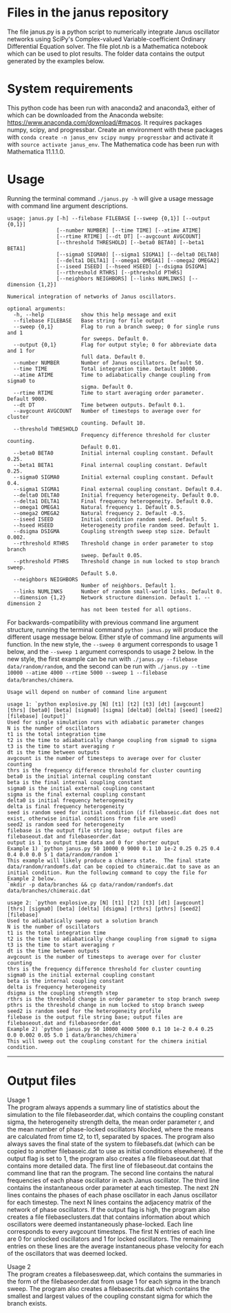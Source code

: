 # Files in the janus repository
The file janus.py is a python script to numerically integrate Janus oscillator networks using SciPy's Complex-valued Variable-coefficient Ordinary Differential Equation solver.  The file plot.nb is a Mathematica notebook which can be used to plot results.  The folder data contains the output generated by the examples below.
# System requirements
This python code has been run with anaconda2 and anaconda3, either of which can be downloaded from the Anaconda website: https://www.anaconda.com/download/#macos.  It requires packages numpy, scipy, and progressbar. Create an environment with these packages with `conda create -n janus_env scipy numpy progressbar` and activate it with `source activate janus_env`.  The Mathematica code has been run with Mathematica 11.1.1.0.
# Usage
Running the terminal command `./janus.py -h` will give a usage message with command line argument descriptions.
```
usage: janus.py [-h] --filebase FILEBASE [--sweep {0,1}] [--output {0,1}]
                [--number NUMBER] [--time TIME] [--atime ATIME]
                [--rtime RTIME] [--dt DT] [--avgcount AVGCOUNT]
                [--threshold THRESHOLD] [--beta0 BETA0] [--beta1 BETA1]
                [--sigma0 SIGMA0] [--sigma1 SIGMA1] [--delta0 DELTA0]
                [--delta1 DELTA1] [--omega1 OMEGA1] [--omega2 OMEGA2]
                [--iseed ISEED] [--hseed HSEED] [--dsigma DSIGMA]
                [--rthreshold RTHRS] [--pthreshold PTHRS]
                [--neighbors NEIGHBORS] [--links NUMLINKS] [--dimension {1,2}]

Numerical integration of networks of Janus oscillators.

optional arguments:
  -h, --help            show this help message and exit
  --filebase FILEBASE   Base string for file output
  --sweep {0,1}         Flag to run a branch sweep; 0 for single runs and 1
                        for sweeps. Default 0.
  --output {0,1}        Flag for output style; 0 for abbreviate data and 1 for
                        full data. Default 0.
  --number NUMBER       Number of Janus oscillators. Default 50.
  --time TIME           Total integration time. Detault 10000.
  --atime ATIME         Time to adiabatically change coupling from sigma0 to
                        sigma. Default 0.
  --rtime RTIME         Time to start averaging order parameter. Default 9000.
  --dt DT               Time between outputs. Default 0.1.
  --avgcount AVGCOUNT   Number of timesteps to average over for cluster
                        counting. Default 10.
  --threshold THRESHOLD
                        Frequency difference threshold for cluster counting.
                        Default 0.01.
  --beta0 BETA0         Initial internal coupling constant. Default 0.25.
  --beta1 BETA1         Final internal coupling constant. Default 0.25.
  --sigma0 SIGMA0       Initial external coupling constant. Default 0.4.
  --sigma1 SIGMA1       Final external coupling constant. Default 0.4.
  --delta0 DELTA0       Initial frequency heterogeneity. Default 0.0.
  --delta1 DELTA1       Final frequency heterogeneity. Default 0.0.
  --omega1 OMEGA1       Natural frequency 1. Default 0.5.
  --omega2 OMEGA2       Natural frequency 2. Default -0.5.
  --iseed ISEED         Initial condition random seed. Default 5.
  --hseed HSEED         Heterogeneity profile random seed. Default 1.
  --dsigma DSIGMA       Coupling strength sweep step size. Default 0.002.
  --rthreshold RTHRS    Threshold change in order parameter to stop branch
                        sweep. Default 0.05.
  --pthreshold PTHRS    Threshold change in num locked to stop branch sweep.
                        Default 5.0.
  --neighbors NEIGHBORS
                        Number of neighbors. Default 1.
  --links NUMLINKS      Number of random small-world links. Default 0.
  --dimension {1,2}     Network structure dimension. Default 1. --dimension 2
                        has not been tested for all options.

```
For backwards-compatibility with previous command line argument structure, running the terminal command `python janus.py` will produce the different usage message below.  Either style of command line arguments will function.  In the new style, the `--sweep 0` argument corresponds to usage 1 below, and the `--sweep 1` argument corresponds to usage 2 below. In the new style, the first example can be run with `./janus.py --filebase data/random/random`, and the second can be run with `./janus.py --time 10000 --atime 4000 --rtime 5000 --sweep 1 --filebase data/branches/chimera`.

```
Usage will depend on number of command line argument  

usage 1: `python explosive.py [N] [t1] [t2] [t3] [dt] [avgcount] [thrs] [beta0] [beta] [sigma0] [sigma] [delta0] [delta] [seed] [seed2] [filebase] [output]`  
Used for single simulation runs with adiabatic parameter changes  
N is the number of oscillators  
t1 is the total integration time  
t2 is the time to adiabatically change coupling from sigma0 to sigma  
t3 is the time to start averaging r  
dt is the time between outputs  
avgcount is the number of timesteps to average over for cluster counting  
thrs is the frequency difference threshold for cluster counting  
beta0 is the initial internal coupling constant  
beta is the final internal coupling constant  
sigma0 is the initial external coupling constant  
sigma is the final external coupling constant  
delta0 is initial frequency heterogeneity  
delta is final frequency heterogeneity  
seed is random seed for initial condition (if filebaseic.dat does not exist, otherwise initial conditions from file are used)  
seed2 is random seed for heterogeneity  
filebase is the output file string base; output files are filebaseout.dat and filebaseorder.dat  
output is 1 to output time data and 0 for shorter output  
Example 1) `python janus.py 50 10000 0 9000 0.1 10 1e-2 0.25 0.25 0.4 0.4 0.0 0.0 5 1 data/random/random 1`  
This example will likely produce a chimera state.  The final state data/random/randomfs.dat can be copied to chimeraic.dat to save as an initial condition. Run the following command to copy the file for Example 2 below.  
`mkdir -p data/branches && cp data/random/randomfs.dat data/branches/chimeraic.dat`

usage 2: `python explosive.py [N] [t1] [t2] [t3] [dt] [avgcount] [thrs] [sigma0] [beta] [delta] [dsigma] [rthrs] [pthrs] [seed2] [filebase]`  
Used to adiabatically sweep out a solution branch  
N is the number of oscillators  
t1 is the total integration time  
t2 is the time to adiabatically change coupling from sigma0 to sigma  
t3 is the time to start averaging r  
dt is the time between outputs  
avgcount is the number of timesteps to average over for cluster counting  
thrs is the frequency difference threshold for cluster counting  
sigma0 is the initial external coupling constant  
beta is the internal coupling constant  
delta is frequency heterogeneity  
dsigma is the coupling strength step  
rthrs is the threshold change in order parameter to stop branch sweep  
pthrs is the threshold change in num locked to stop branch sweep  
seed2 is random seed for the heterogeneity profile  
filebase is the output file string base; output files are filebaseout.dat and filebaseorder.dat  
Example 2) `python janus.py 50 10000 4000 5000 0.1 10 1e-2 0.4 0.25 0.0 0.002 0.05 5.0 1 data/branches/chimera`  
This will sweep out the coupling constant for the chimera initial condition.  
```
___
# Output files
Usage 1  
The program always appends a summary line of statistics about the simulation to the file filebaseorder.dat, which contains the coupling constant sigma, the heterogeneity strength delta, the mean order parameter r, and the mean number of phase-locked oscillators Nlocked, where the means are calculated from time t2, to t1, separated by spaces. The program also always saves the final state of the system to filebasefs.dat (which can be copied to another filebaseic.dat to use as initial conditions elsewhere). If the output flag is set to 1, the program also creates a file filebaseout.dat that contains more detailed data.  The first line of filebaseout.dat contains the command line that ran the program.  The second line contains the natural frequencies of each phase oscillator in each Janus oscillator.  The third line contains the instantaneous order parameter at each timestep.  The next 2N lines contains the phases of each phase oscillator in each Janus oscillator for each timestep. The next N lines contains the adjacency matrix of the network of phase oscillators.  If the output flag is high, the program also creates a file filebaseclusters.dat that contains information about which oscillators were deemed instantaneously phase-locked.  Each line corresponds to every avgcount timesteps.  The first N entries of each line are 0 for unlocked oscillators and 1 for locked oscillators.  The remaining entries on these lines are the average instantaneous phase velocity for each of the oscillators that was deemed locked.  

Usage 2  
The program creates a filebasesweep.dat, which contains the summaries in the form of the filebaseorder.dat from usage 1 for each sigma in the branch sweep.  The program also creates a filebasecrits.dat which contains the smallest and largest values of the coupling constant sigma for which the branch exists.
